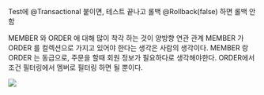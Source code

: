 Test에 @Transactional 붙이면, 테스트 끝나고 롤백 
@Rollback(false) 하면 롤백 안 함 

MEMBER 와 ORDER 에 대해 많이 착각 하는 것이 양방향 연관 관계 
MEMBER 가 ORDER 를 컬렉션으로 가지고 있어야 한다는 생각은 사람의 생각이다. 
MEMBER 랑 ORDER 는 동급으로, 주문을 할때 회원 정보가 필요하다로 생각해야한다.
ORDER에서 조건 필터링에서 멤버로 필터링 하면 될 뿐이다. 

![](https://i.imgur.com/ipeAqwV.png)

